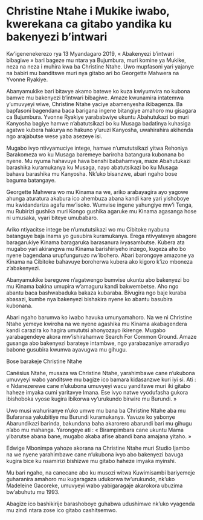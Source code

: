 # Christine Ntahe i Mukike iwabo, kwerekana ca gitabo yandika ku bakenyezi b’intwari

Kw’igenenekerezo rya 13 Myandagaro 2019, « Abakenyezi b’intwari bibagiwe » bari bageze mu ntara ya Bujumbura, muri komine ya Mukike, neza na neza i muhira kwa ba Christine Ntahe. Uwo mupfasoni yari yajanye na babiri mu banditswe muri nya gitabo ari bo Georgette Mahwera na Yvonne Ryakiye.

Abanyamukike bari bitavye akamo batewe ko kuza kwiyumvira no kubona bamwe mu bakenyezi b’intwari bibagiwe. Amaze kwunamira intatemwa y’umuvyeyi wiwe, Christine Ntahe yaciye abamenyesha ikibagenza. Ba bapfasoni bagendana baca barigana ingene bitangiye amahoro mu gisagara ca Bujumbura. Yvonne Ryakiye yarababwiye ukuntu Abahutukazi bo muri Kanyosha bagiye hamwe n’abatutsikazi bo ku Musaga badatinya kuhasiga agatwe kubera hakurya no hakuno y’uruzi Kanyosha, uwahirahira akihenda ngo arajabutse wese yaba asezeye isi.

Mugabo ivyo ntivyamuciye intege, hamwe n’umututsikazi yitwa Rehoniya Barakomeza wo ku Musaga baremeye bariroha batangura kubonana bo nyene. Mu nyuma hahavuye hava benshi babahamvya, maze Abahutukazi barashika kuramukanya ku Musaga, nayo abatutsikazi bo ku Musaga bahava barashika mu Kanyosha. Nk’uko bisanzwe, abari ngaho bose baguma batangaye.

Georgette Mahwera wo mu Kinama na we, ariko arabayagira ayo yagowe ahunga aturatura akabura ico ahembuza abana kandi kare yari yishoboye mu kwidandariza agafu mw’isoko. Wumvise ingene yahungiye mw’i Tenga, mu Rubirizi gushika muri Kongo gushika agaruke mu Kinama agasanga hose ni umusaka, vyari biteye umubabaro.

Ariko ntiyacitse intege be n’umututsikazi wo mu Cibitoke nyabuna batanguye baja inama yo gusubira kuramukanya. Erega ntivyatevye abagore baragarukiye Kinama baragaruka barasanura ivyasambutse. Kubera ata mugabo yari akirangwa mu Kinama barishiriyeho inzego, kugeza aho bo nyene bagendana urupfunguruzo rw’ibohero. Abari barongoye amazone ya Kinama na Cibitoke bahavuye boroherwa kubera ako kigoro k’izo mboneza z’abakenyezi.

Abanyamukike bareguwe n’agatwengo bumvise ukuntu abo bakenyezi bo mu Kinama bakina umupira w’amaguru kandi bakwembetse. Aho ngo abantu baca bashwabaduka bakaza kubaraba. Bivugira ngo baje kuraba abasazi, kumbe nya bakenyezi bishakira nyene ko abantu basubira kubonana.

Abari ngaho barumva ko iwabo havuka umunyamahoro. Na we ni Christine Ntahe yemeye kwiroha na we nyene agashika mu Kinama akabagendera kandi carazira ko hagira umututsi ahonyozayo ikirenge. Mugabo yarabagendeye akora mw’ishirahamwe Search For Common Ground. Amaze gusanga abo bakenyezi barateye intambwe, ngo yarabazaniye amaradiyo babone gusubira kwumva ayavugwa mu gihugu.

Bose barakeje Christine Ntahe

Canésius Ntahe, musaza wa Christine Ntahe, yarahimbawe cane n’ukubona umuvyeyi wabo yanditswe mu bagize ico bamara kidasanzwe kuri iyi si. Ati : « Ndanezerewe cane n’ukubona umuvyeyi wacu yanditswe muri iki gitabo haheze imyaka cumi yaritavye Imana. Ese ivyo natwe vyodufasha gukora ibishoboka vyose kugira ibikorwa vy’urukundo birwire mu Burundi. »

Uwo musi wahuriranye n’uko umwe mu bana ba Christine Ntahe aba mu Bufaransa yakubitiye mu Burundi kuramukanya. Yavuze ko yabonye Abarundikazi barinda, bakundana baha akarorero abarundi bari mu gihugu n’abo mu mahanga. Yarongeye ati : « Birampimbara cane ukuntu Mama yibarutse abana bane, mugabo akaba afise abandi bana amajana yitaho. »

Edwige Mbonimpa yahoze akorana na Christine Ntahe muri Studio Ijambo na we nyene yarahimbawe cane n’ukubona ivyo abo bakenyezi bavuga kugira bice ku nsamirizi bishizwe mu gitabo haheze imyaka myinshi.

Mu bari ngaho, na canecane abo ku musozi witwa Kuwimisambi bariyemeje guharanira amahoro mu kugaragaza udukorwa tw’urukundo, nk’uko Madeleine Gacoreke, umuvyeyi wabo yabigaragaje akarokora ubuzima bw’abuhutu mu 1993.

Abagize ico bashikirije barashoboye guhabwa udushimwe nk’uko vyagenda mu zindi ntara zose ico gitabo cashitsemwo.